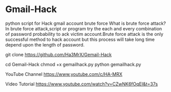 # Gmail-Hack

python script for Hack gmail account brute force
What is brute force attack?
In brute force attack,script or program try the each and every combination of password probability
to ack victim account.Brute force attack is the only successful method to hack account
but this process will take long time depend upon the length of password.

git clone https://github.com/Ha3MrX/Gemail-Hack


cd Gemail-Hack
chmod +x gemailhack.py
python gemailhack.py

YouTube Channel
https://www.youtube.com/c/HA-MRX

Video Tutorial
https://www.youtube.com/watch?v=CZwNK6fOqEI&t=37s

